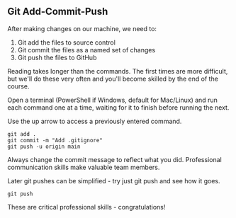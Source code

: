 ## Git Add-Commit-Push

After making changes on our machine, we need to:

1. Git add the files to source control
2. Git commit the files as a named set of changes
3. Git push the files to GitHub

Reading takes longer than the commands. The first times are more difficult, but we'll do these very often and you'll become skilled by the end of the course.

Open a terminal (PowerShell if Windows, default for Mac/Linux) and run each command one at a time, waiting for it to finish before running the next. 

Use the up arrow to access a previously entered command. 

```shell
git add .
git commit -m "Add .gitignore"
git push -u origin main
```


Always change the commit message to reflect what you did.
Professional communication skills make valuable team members.  

Later git pushes can be simplified - try just git push and see how it goes. 

```
git push
```

These are critical professional skills - congratulations!

